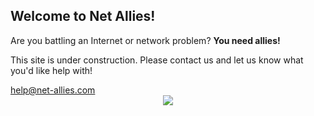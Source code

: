 ## Welcome to Net Allies! 

Are you battling an Internet or network problem?  **You need allies!**

This site is under construction. Please contact us and let us know what you'd like help with!

<a href = "mailto:help@net-allies.com?subject = Help with my Internet/network problem! = Message">
help@net-allies.com
</a>


<div style="text-align:center"><img src="https://encrypted-tbn0.gstatic.com/images?q=tbn:ANd9GcRScshLC3s4MFo9BxKKGybtW_clpzf1oBLq08QWrfLAIuQSPXj2fg" /></div>
